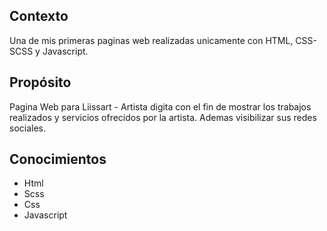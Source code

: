 ## Contexto
Una de mis primeras paginas web realizadas unicamente con HTML, CSS-SCSS y Javascript.

## Propósito

Pagina Web para Liissart - Artista digita con el fin de mostrar los trabajos realizados y servicios ofrecidos por la artista. Ademas visibilizar sus redes sociales.

## Conocimientos

- Html
- Scss
- Css
- Javascript

